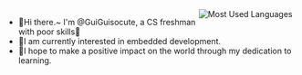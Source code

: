 <img align="right"  src="https://github-readme-stats.vercel.app/api/top-langs?username=guiguisocute&cache_seconds=1800&hide_title=true&layout=compact&theme=city-lights" alt="Most Used Languages">

* 👋Hi there.~ I'm @GuiGuisocute, a CS freshman with poor skills🥲
* 🌱I am currently interested in embedded development.
* 💪I hope to make a positive impact on the world through my dedication to learning.
